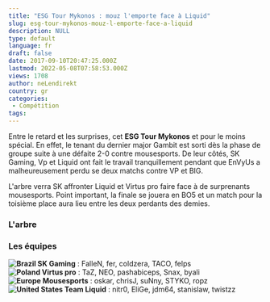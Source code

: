 ```yaml
---
title: "ESG Tour Mykonos : mouz l'emporte face à Liquid"
slug: esg-tour-mykonos-mouz-l-emporte-face-a-liquid
description: NULL
type: default
language: fr
draft: false
date: 2017-09-10T20:47:25.000Z
lastmod: 2022-05-08T07:58:53.000Z
views: 1708
author: neLendirekt
country: gr
categories:
 - Compétition
tags:
---
```

Entre le retard et les surprises, cet **ESG Tour Mykonos** et pour le moins spécial. En effet, le tenant du dernier major Gambit est sorti dès la phase de groupe suite à une défaite 2-0 contre mousesports. De leur côtés, SK Gaming, Vp et Liquid ont fait le travail tranquillement pendant que EnVyUs a malheureusement perdu se deux matchs contre VP et BIG. 

L'arbre verra SK affronter Liquid et Virtus pro faire face à de surprenants mousesports. Point important, la finale se jouera en BO5 et un match pour la toisième place aura lieu entre les deux perdants des demies.

### **L'arbre**

### **Les équipes**

**![Brazil](/images/countries/br.svg)⁠ SK Gaming** : FalleN, fer, coldzera, TACO, felps  
**![Poland](/images/countries/pl.svg)⁠ Virtus pro** : TaZ, NEO, pashabiceps, Snax, byali  
**![Europe](/images/countries/eu.svg)⁠ Mousesports** : oskar, chrisJ, suNny, STYKO, ropz  
**![United States](/images/countries/us.svg)⁠ Team Liquid** : nitr0, EliGe, jdm64, stanislaw, twistzz  
  

